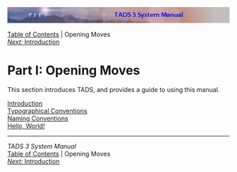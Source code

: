 ![](topbar.jpg)

[Table of Contents](toc.htm) \| Opening Moves  
[*Next:* Introduction](intro.htm)    

# Part I: Opening Moves

This section introduces TADS, and provides a guide to using this manual.

[Introduction](intro.htm)  
[Typographical Conventions](syntax.htm)  
[Naming Conventions](naming.htm)  
[Hello, World!](hello.htm)  

------------------------------------------------------------------------

*TADS 3 System Manual*  
[Table of Contents](toc.htm) \| Opening Moves  
[*Next:* Introduction](intro.htm)    
